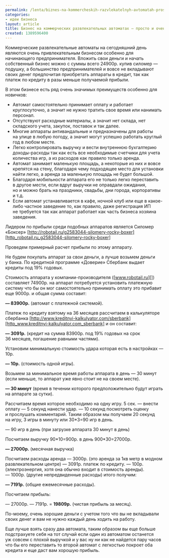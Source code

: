 ```yaml
---
permalink: /lenta/biznes-na-kommercheskih-razvlekatelnyh-avtomatah-prosto-i-ochen-vygodno
categories:
- идеи бизнеса
layout: article
title: Бизнес на коммерческих развлекательных автоматах – просто и очень выгодно
created: 1389596400
---
```

Коммерческие развлекательные автоматы на сегодняшний день являются очень привлекательным бизнесом особенно для начинающего предпринимателя. Вложить свои деньги и начать собственный бизнес можно с суммы всего 24900р. купив силомер —подушку, а большинство предпринимателей и вовсе не вкладывают своих денег предпочитая приобретать аппараты в кредит, так как платеж по кредиту в разы меньше получаемой прибыли.

В этом бизнесе есть ряд очень значимых преимуществ особенно для новичков:

 *  Автомат самостоятельно принимает оплату и работает круглосуточно, а значит не нужно тратить свое время или нанимать персонал.
 *  Отсутствуют расходные материалы, а значит нет склада, нет складского учета, закупок, поставок и так далее.
 *  Многие аппараты антивандальные и предназначены для работы на улице в любую погоду, а значит могут успешно работать круглый год в любом месте.
 *  Легко контролировать выручку и вести внутреннюю бухгалтерию доходы-расходы так как есть все необходимые счетчики для учета количества игр, а из расходов как правило только аренда.
 *  Автомат занимает маленькую площадь, а некоторые из них и вовсе крепятся на стену, благодаря чему подходящее место для установки найти легко, а аренда за маленькую площадь не будет большой.
 *  Благодаря мобильности аппарата его не только легко переставить в другое мести, если вдруг выручки не оправдали ожидания, но и можно брать на праздники, свадьбы, дни города, корпоративы и т.д.
 *  Если автомат устанавливается в кафе, ночной клуб или еще в какое-либо частное заведение то, как правило, даже регистрация ИП не требуется так как аппарат работает как часть бизнеса хозяина заведения.

Лидером по прибыли среди подобных аппаратов является Силомер «Боксер» [http://robotail.ru/g2583044-silomery-rocky-boxer][http_robotail.ru_g2583044-silomery-rocky-boxer]

Проведем примерный расчет прибыли по этому аппарату.

Не будем покупать аппарат за свои деньги, а лучше возьмем деньги у банка. По кредитной программе «Доверие» Сбербанк выдает кредиты под 19% годовых.

Стоимость аппарата у компании-производителя ([www.robotail.ru][]) составляет 74900р. на аппарат потребуется установить платежную систему что бы он мог самостоятельно принимать оплату это прибавит еще 9000р. и общая сумма составит:

**— 83900р.** (автомат с платежной системой).

Платеж по кредиту взятому на 36 месяцев рассчитаем в калькуляторе сбербанка [http://www.kreditnyi-kalkulyator.com/sberbank][http_www.kreditnyi-kalkulyator.com_sberbank] и он составит:

**— 3091р.** (кредит на сумма 83900р. под 19% годовых на срок 36 месяцев, погашение равными частями).

Установим минимальную стоимость удара которая есть в настройках — 10р.

**— 10р.** (стоимость одной игры).

Возьмем за минимальное время работы аппарата в день — 30 минут (если меньше, то аппарат уже явно стоит не на своем месте).

**— 30 минут** (время в течении которого предположительно будут играть на аппарате за сутки).

Рассчитаем время которое необходимо на одну игру. 5 сек. — внести оплату — 5 секунд нанести удар. — 10 секунд посмотреть оценку и прослушать комментарий. Таким образом мы получаем 20 секунд на игру, 3 игры в минуту или 30\*3=90 игр в день.

— 90 игр в день (при загрузке аппарата 30 минут в день)

Посчитаем выручку 90\*10=900р. в день 900\*30=27000р.

**— 27000р.** (месячная выручка)

Посчитаем расходы аренда — 3000р. (это аренда за 1кв метр в модном развлекательном центре) — 3091р. платеж по кредиту. — 100р. (электроэнергия, хотя она обычно входит в стоимость аренды). — 1000р. (другие непредвиденные расходы) итого получим:

**— 7191р.** (общие ежемесячные расходы).

Посчитаем прибыль:

— 27000р. — 7191р. = **19809р.** (чистая прибыль за месяц).

По-моему, очень хорошие деньги с учетом того что вы не вкладывали своих денег и вам не нужно каждый день ходить на работу.

Еще лучше взять сразу два автомата, таким образом вы еще больше подстрахуете себя на тот случай если один из автоматом останется уж совсем с плохой выручкой и у вас ну ни как не найдется пару часов что бы его переставить то второй автомат с легкостью покроет оба кредита и еще даст вам хорошую прибыль.


[http_robotail.ru_g2583044-silomery-rocky-boxer]: http://robotail.ru/g2583044-silomery-rocky-boxer
[www.robotail.ru]: http://www.robotail.ru/
[http_www.kreditnyi-kalkulyator.com_sberbank]: http://www.kreditnyi-kalkulyator.com/sberbank

